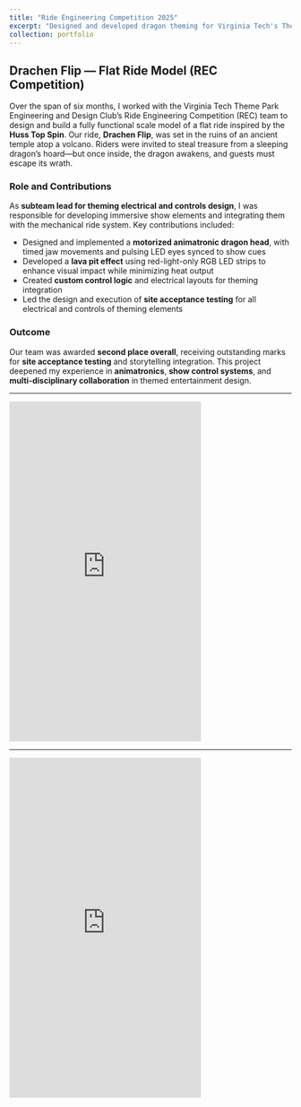 ```yaml
---
title: "Ride Engineering Competition 2025"
excerpt: "Designed and developed dragon theming for Virginia Tech's Theme Park Engineering and Design club's submission for the Ohio State University's Ride Engineering Competition 2025. <br/><img src='/images/rec1.jpg'>"
collection: portfolio
---
```

## Drachen Flip — Flat Ride Model (REC Competition)

Over the span of six months, I worked with the Virginia Tech Theme Park Engineering and Design Club’s Ride Engineering Competition (REC) team to design and build a fully functional scale model of a flat ride inspired by the **Huss Top Spin**. Our ride, **Drachen Flip**, was set in the ruins of an ancient temple atop a volcano. Riders were invited to steal treasure from a sleeping dragon’s hoard—but once inside, the dragon awakens, and guests must escape its wrath.

### Role and Contributions

As **subteam lead for theming electrical and controls design**, I was responsible for developing immersive show elements and integrating them with the mechanical ride system. Key contributions included:

- Designed and implemented a **motorized animatronic dragon head**, with timed jaw movements and pulsing LED eyes synced to show cues  
- Developed a **lava pit effect** using red-light-only RGB LED strips to enhance visual impact while minimizing heat output  
- Created **custom control logic** and electrical layouts for theming integration  
- Led the design and execution of **site acceptance testing** for all electrical and controls of theming elements  

### Outcome

Our team was awarded **second place overall**, receiving outstanding marks for **site acceptance testing** and storytelling integration. This project deepened my experience in **animatronics**, **show control systems**, and **multi-disciplinary collaboration** in themed entertainment design.

---

<iframe width="342" height="607" src="https://www.youtube.com/embed/KhMXxQd6Y5E" title="Animatronic dragon for Virginia Tech’s TPED club’s submission to the Ohio State University REC 2025." frameborder="0" allow="accelerometer; autoplay; clipboard-write; encrypted-media; gyroscope; picture-in-picture; web-share" referrerpolicy="strict-origin-when-cross-origin" allowfullscreen></iframe>

---

<iframe width="342" height="607" src="https://www.youtube.com/embed/XeGCgUN30Ts" title="Virginia Tech TPED club submission for Ohio State REC 2025" frameborder="0" allow="accelerometer; autoplay; clipboard-write; encrypted-media; gyroscope; picture-in-picture; web-share" referrerpolicy="strict-origin-when-cross-origin" allowfullscreen></iframe>

